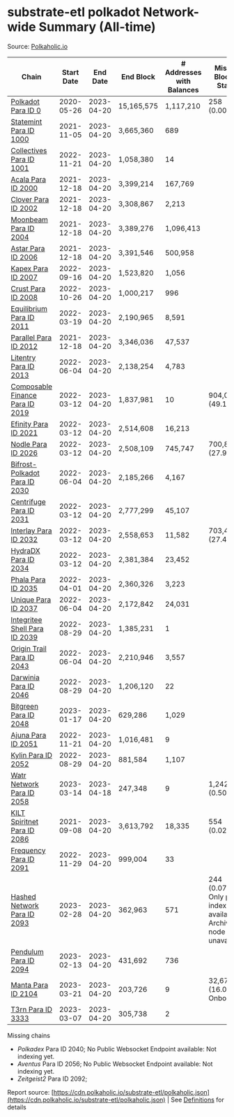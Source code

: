 # substrate-etl polkadot Network-wide Summary (All-time)

Source: [Polkaholic.io](https://polkaholic.io)


| Chain            | Start Date | End Date | End Block | # Addresses with Balances | Missing Blocks / Status |
| ---------------- | ---------- | ---------| --------- | ------------------------- | ----------------------- |
| [Polkadot Para ID 0](/polkadot/0-polkadot) | 2020-05-26 | 2023-04-20 | 15,165,575 |  1,117,210 | 258 (0.00%)  |
| [Statemint Para ID 1000](/polkadot/1000-statemint) | 2021-11-05 | 2023-04-20 | 3,665,360 |  689 |    |
| [Collectives Para ID 1001](/polkadot/1001-collectives) | 2022-11-21 | 2023-04-20 | 1,058,380 |  14 |    |
| [Acala Para ID 2000](/polkadot/2000-acala) | 2021-12-18 | 2023-04-20 | 3,399,214 |  167,769 |    |
| [Clover Para ID 2002](/polkadot/2002-clover) | 2021-12-18 | 2023-04-20 | 3,308,867 |  2,213 |    |
| [Moonbeam Para ID 2004](/polkadot/2004-moonbeam) | 2021-12-18 | 2023-04-20 | 3,389,276 |  1,096,413 |    |
| [Astar Para ID 2006](/polkadot/2006-astar) | 2021-12-18 | 2023-04-20 | 3,391,546 |  500,958 |    |
| [Kapex Para ID 2007](/polkadot/2007-kapex) | 2022-09-16 | 2023-04-20 | 1,523,820 |  1,056 |    |
| [Crust Para ID 2008](/polkadot/2008-crust) | 2022-10-26 | 2023-04-20 | 1,000,217 |  996 |    |
| [Equilibrium Para ID 2011](/polkadot/2011-equilibrium) | 2022-03-19 | 2023-04-20 | 2,190,965 |  8,591 |    |
| [Parallel Para ID 2012](/polkadot/2012-parallel) | 2021-12-18 | 2023-04-20 | 3,346,036 |  47,537 |    |
| [Litentry Para ID 2013](/polkadot/2013-litentry) | 2022-06-04 | 2023-04-20 | 2,138,254 |  4,783 |    |
| [Composable Finance Para ID 2019](/polkadot/2019-composable) | 2022-03-12 | 2023-04-20 | 1,837,981 |  10 | 904,019 (49.19%)  |
| [Efinity Para ID 2021](/polkadot/2021-efinity) | 2022-03-12 | 2023-04-20 | 2,514,608 |  16,213 |    |
| [Nodle Para ID 2026](/polkadot/2026-nodle) | 2022-03-12 | 2023-04-20 | 2,508,109 |  745,747 | 700,848 (27.94%)  |
| [Bifrost-Polkadot Para ID 2030](/polkadot/2030-bifrost-dot) | 2022-06-04 | 2023-04-20 | 2,185,266 |  4,167 |    |
| [Centrifuge Para ID 2031](/polkadot/2031-centrifuge) | 2022-03-12 | 2023-04-20 | 2,777,299 |  45,107 |    |
| [Interlay Para ID 2032](/polkadot/2032-interlay) | 2022-03-12 | 2023-04-20 | 2,558,653 |  11,582 | 703,425 (27.49%)  |
| [HydraDX Para ID 2034](/polkadot/2034-hydradx) | 2022-03-12 | 2023-04-20 | 2,381,384 |  23,452 |    |
| [Phala Para ID 2035](/polkadot/2035-phala) | 2022-04-01 | 2023-04-20 | 2,360,326 |  3,223 |    |
| [Unique Para ID 2037](/polkadot/2037-unique) | 2022-06-04 | 2023-04-20 | 2,172,842 |  24,031 |    |
| [Integritee Shell Para ID 2039](/polkadot/2039-integritee-shell) | 2022-08-29 | 2023-04-20 | 1,385,231 |  1 |    |
| [Origin Trail Para ID 2043](/polkadot/2043-origintrail) | 2022-06-04 | 2023-04-20 | 2,210,946 |  3,557 |    |
| [Darwinia Para ID 2046](/polkadot/2046-darwinia) | 2022-08-29 | 2023-04-20 | 1,206,120 |  22 |    |
| [Bitgreen Para ID 2048](/polkadot/2048-bitgreen) | 2023-01-17 | 2023-04-20 | 629,286 |  1,029 |    |
| [Ajuna Para ID 2051](/polkadot/2051-ajuna) | 2022-11-21 | 2023-04-20 | 1,016,481 |  9 |    |
| [Kylin Para ID 2052](/polkadot/2052-kylin) | 2022-08-29 | 2023-04-20 | 881,584 |  1,107 |    |
| [Watr Network Para ID 2058](/polkadot/2058-watr) | 2023-03-14 | 2023-04-18 | 247,348 |  9 | 1,242 (0.50%)  |
| [KILT Spiritnet Para ID 2086](/polkadot/2086-kilt) | 2021-09-08 | 2023-04-20 | 3,613,792 |  18,335 | 554 (0.02%)  |
| [Frequency Para ID 2091](/polkadot/2091-frequency) | 2022-11-29 | 2023-04-20 | 999,004 |  33 |    |
| [Hashed Network Para ID 2093](/polkadot/2093-hashed) | 2023-02-28 | 2023-04-20 | 362,963 |  571 | 244 (0.07%) Only partial index available: Archive node unavailable |
| [Pendulum Para ID 2094](/polkadot/2094-pendulum) | 2023-02-13 | 2023-04-20 | 431,692 |  736 |    |
| [Manta Para ID 2104](/polkadot/2104-manta) | 2023-03-21 | 2023-04-20 | 203,726 |  9 | 32,671 (16.04%) Onboarding |
| [T3rn Para ID 3333](/polkadot/3333-t3rn) | 2023-03-07 | 2023-04-20 | 305,738 |  2 |    |

Missing chains


* *Polkadex* Para ID 2040; No Public Websocket Endpoint available: Not indexing yet.
* *Aventus* Para ID 2056; No Public Websocket Endpoint available: Not indexing yet.
* *Zeitgeist2* Para ID 2092; 

Report source: [https://cdn.polkaholic.io/substrate-etl/polkaholic.json](https://cdn.polkaholic.io/substrate-etl/polkaholic.json) | See [Definitions](/DEFINITIONS.md) for details
